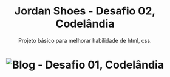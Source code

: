 <h1 align="center">Jordan Shoes - Desafio 02, Codelândia</h1>
<p align="center">Projeto básico para melhorar habilidade de html, css.</p>
<h1 align="center">
  <img alt="Blog - Desafio 01, Codelândia" title="Blog - Desafio 01, Codelândia" src="./jordanshoes.jpg" />
</h1>
